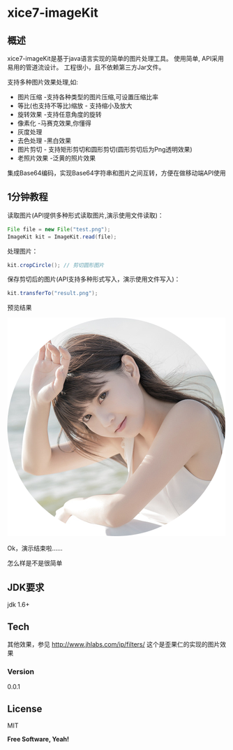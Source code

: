 # xice7-imageKit
## 概述
 xice7-imageKit是基于java语言实现的简单的图片处理工具。
 使用简单, API采用易用的管道流设计。
 工程很小，且不依赖第三方Jar文件。
 
  支持多种图片效果处理,如:
  
  - 图片压缩 -支持各种类型的图片压缩,可设置压缩比率
  - 等比(也支持不等比)缩放 - 支持缩小及放大
  - 旋转效果 -支持任意角度的旋转
  - 像素化 -马赛克效果,你懂得
  - 灰度处理
  - 去色处理 -黑白效果
  - 图片剪切 - 支持矩形剪切和圆形剪切(圆形剪切后为Png透明效果)
  - 老照片效果 -泛黄的照片效果

集成Base64编码，实现Base64字符串和图片之间互转，方便在做移动端API使用

## 1分钟教程
读取图片(API提供多种形式读取图片,演示使用文件读取)：
```java
File file = new File("test.png");
ImageKit kit = ImageKit.read(file);
```

处理图片：
```java
kit.cropCircle(); // 剪切圆形图片
```

保存剪切后的图片(API支持多种形式写入，演示使用文件写入)：
```java
kit.transferTo("result.png"); 
```

预览结果

![图片](src/test/resources/cropCircle.png)

Ok，演示结束啦……

怎么样是不是很简单

## JDK要求
jdk 1.6+
## Tech
其他效果，参见 http://www.jhlabs.com/ip/filters/ 这个是歪果仁的实现的图片效果

### Version
0.0.1

 
License
----

MIT


**Free Software, Yeah!**
